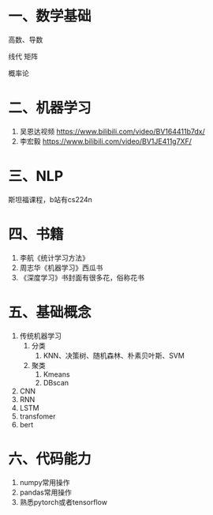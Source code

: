 # 一、数学基础

高数、导数

线代 矩阵

概率论

# 二、机器学习

1. 吴恩达视频
https://www.bilibili.com/video/BV164411b7dx/
2. 李宏毅
https://www.bilibili.com/video/BV1JE411g7XF/

# 三、NLP

斯坦福课程，b站有cs224n

# 四、书籍

1. 李航《统计学习方法》
2. 周志华《机器学习》西瓜书
3. 《深度学习》书封面有很多花，俗称花书

# 五、基础概念

1. 传统机器学习
   1. 分类
      1. KNN、决策树、随机森林、朴素贝叶斯、SVM
   2. 聚类
      1. Kmeans
      2. DBscan
2. CNN
3. RNN
4. LSTM
5. transfomer
6. bert

# 六、代码能力

1. numpy常用操作
2. pandas常用操作
3. 熟悉pytorch或者tensorflow
